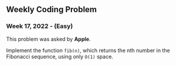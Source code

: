 ## Weekly Coding Problem

### Week 17, 2022 - (Easy)

This problem was asked by **Apple**.

Implement the function `fib(n)`, which returns the nth number in the Fibonacci sequence, using only `O(1)` space.
